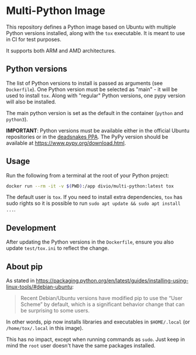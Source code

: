 # Multi-Python Image

This repository defines a Python image based on Ubuntu with multiple Python versions installed,
along with the `tox` executable. It is meant to use in CI for test purposes.

It supports both ARM and AMD architectures.

## Python versions

The list of Python versions to install is passed as arguments (see `Dockerfile`).
One Python version must be selected as "main" - it will be used to install `tox`.
Along with "regular" Python versions, one pypy version will also be installed.

The main python version is set as the default in the container (`python` and `python3`).

**IMPORTANT**: Python versions must be available either in the official Ubuntu repositories or in
the [deadsnakes PPA](https://launchpad.net/~deadsnakes/+archive/ubuntu/ppa). The PyPy version should
be available at https://www.pypy.org/download.html.

## Usage

Run the following from a terminal at the root of your Python project:
```bash
docker run --rm -it -v $(PWD):/app divio/multi-python:latest tox
```

The default user is `tox`. If you need to install extra dependencies, `tox` has sudo rights
so it is possible to run `sudo apt update && sudo apt install ...`.

## Development

After updating the Python versions in the `Dockerfile`, ensure you also update `test/tox.ini` to
reflect the change.

## About pip

As stated in https://packaging.python.org/en/latest/guides/installing-using-linux-tools/#debian-ubuntu:

> Recent Debian/Ubuntu versions have modified pip to use the “User Scheme” by default,
> which is a significant behavior change that can be surprising to some users.

In other words, pip now installs libraries and executables in `$HOME/.local` (or `/home/tox/.local`
in this image).

This has no impact, except when running commands as `sudo`. Just keep in mind the `root` user
doesn't have the same packages installed.
